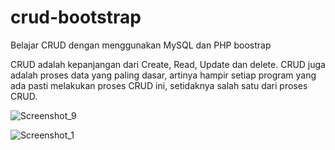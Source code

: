 # crud-bootstrap
Belajar CRUD dengan menggunakan MySQL dan PHP boostrap

CRUD adalah kepanjangan dari Create, Read, Update dan delete. CRUD juga adalah proses data yang paling dasar, artinya hampir setiap program yang ada pasti melakukan proses CRUD ini, setidaknya salah satu dari proses CRUD.

![Screenshot_9](https://user-images.githubusercontent.com/73946237/103977398-c0c00800-51ab-11eb-8b6a-0f63030040c2.jpg)

![Screenshot_1](https://user-images.githubusercontent.com/73946237/103977591-2613f900-51ac-11eb-9bd9-3862586cbe70.jpg)
